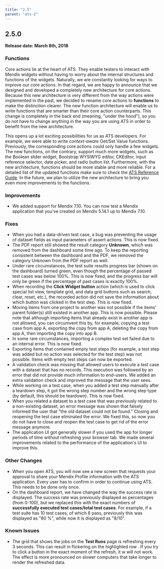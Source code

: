 ```yaml
---
title: "2.5"
parent: "ats-2"
---
```


## 2.5.0

**Release date: March 8th, 2018**

### Functions

Core actions lie at the heart of ATS. They enable testers to interact with Mendix widgets without having to worry about the internal structures and functions of the widgets. Naturally, we are constantly looking for ways to improve our core actions. In that regard, we are happy to announce that we designed and developed a completely new architecture for core actions. Because this new architecture is very different from the way actions were implemented in the past, we decided to rename core actions to **functions** to make the distinction clearer. The new function architecture will enable us to write functions that are smarter than their core action counterparts. This change is completely in the back end (meaning, "under the hood"), so you do not have to change anything in the way you are using ATS in order to benefit from the new architecture.

This opens up a lot exciting possibilities for us as ATS developers. For example, we were able to write *context-aware* Get/Set Value functions. Previously, the corresponding core actions could only handle a few widgets. The new functions, on the contrary, support much more widgets, such as the Boolean slider widget, Bootstrap WYSIWYG editor, CKEditor, input reference selector, date picker, and radio button list. Furthermore, with the new architecture, functions should be more stable and more reliable. For a detailed list of the updated functions make sure to check the [ATS Reference Guide](/addons/ats-addon/rg-two-ats). In the future, we plan to utilize the new architecture to bring you even more improvements to the functions.

### Improvements

* We added support for Mendix 7.10. You can now test a Mendix application that you've created on Mendix 5.14.1 up to Mendix 7.10.

### Fixes

* When you had a data-driven test case, a bug was preventing the usage of dataset fields as input parameters of assert actions. This is now fixed.
* The PDF report still showed the result category **Unknown**, which was removed from the dashboard some time ago. To keep the reporting consistent between the dashboard and the PDF, we removed the category Unknown from the PDF report as well.
* Under rare circumstances, the test suite results progress bar (shown on the dashboard) turned green, even though the percentage of passed test cases was below 100%. This is now fixed, and the progress bar will only be green if the percentage of past cases is exactly 100%.
* When recording the **Click Widget button** action (which is used to click special list view, template grid, and data grid buttons such as search, clear, reset, etc.), the recorded action did not save the information about which button was clicked in the test step. This is now fixed.
* Moving items from one project to another was not possible if the items' parent folder(s) still existed in another app. This is now possible. Please note that although importing items that already exist in another app is not allowed, you can circumvent this by, for example, copying a test case from app A, exporting the copy from app A, deleting the copy from app A, then importing the copy into app B.
* In some rare circumstances, importing a complex test set failed due to an internal error. This is now fixed.
* Exporting items that contained empty test steps (for example, a test step was added but no action was selected for the test step) was not possible. Items with empty test steps can now be exported.
* A validation check was missing that allowed users to execute a test case with a dataset that has no records. This execution was followed by an error that did not provide much information to end-users. We added an extra validation check and improved the message that the user sees.
* While working on a test case, when you added a test step manually after a teardown step, it got the wrong step number and the wrong step type (by default, this should be teardown). This is now fixed.
* When you related a dataset to a test case that was previously related to a non-existing dataset, an error message was shown that falsely informed the user that "the old dataset could not be found." Closing and reopening the test case eliminated the error. We fixed this, so now you do not have to close and reopen the test case to get rid of the error message anymore.
* The application UI got generally slower if you used the app for longer periods of time without refreshing your browser tab. We made several improvements related to the performance of the application's UI to improve this.

### Other Changes

* When you open ATS, you will now see a new screen that requests your approval to share your Mendix Profile information with the ATS application. Every user has to confirm in order to continue using ATS. This needs to be done only once.
* On the dashboard report, we have changed the way the success rate is displayed. The success rate was previously displayed as percentages (from 0-100), but we replaced this with the exact numbers of **successfully executed test cases/total test cases**. For example, if a test suite has 10 test cases, of which 8 pass, previously this was displayed as "80 %", while now it is displayed as "8/10".

### Known Issues

* The grid that shows the jobs on the **Test Runs** page is refreshing every 3 seconds. This can result in flickering on the highlighted row . If you try to click a button in the exact moment of the refresh, it w will not work. The effect is more pronounced on slower computers that take longer to render the refreshed data.
